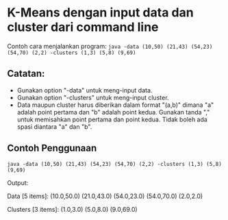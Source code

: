 # K-Means dengan input data dan cluster dari command line

Contoh cara menjalankan program:
`java -data (10,50) (21,43) (54,23) (54,70) (2,2) -clusters (1,3) (5,8) (9,69)`

## Catatan:
* Gunakan option "-data" untuk meng-input data.
* Gunakan option "-clusters" untuk meng-input cluster.
* Data maupun cluster harus diberikan dalam format "(a,b)" dimana "a" adalah point pertama dan "b" adalah point kedua. Gunakan tanda "," untuk memisahkan point pertama dan point kedua. Tidak boleh ada spasi diantara "a" dan "b".

## Contoh Penggunaan

`java -data (10,50) (21,43) (54,23) (54,70) (2,2) -clusters (1,3) (5,8) (9,69)`

Output:

Data [5 items]:
(10.0,50.0)
(21.0,43.0)
(54.0,23.0)
(54.0,70.0)
(2.0,2.0)

Clusters [3 items]:
(1.0,3.0)
(5.0,8.0)
(9.0,69.0)

